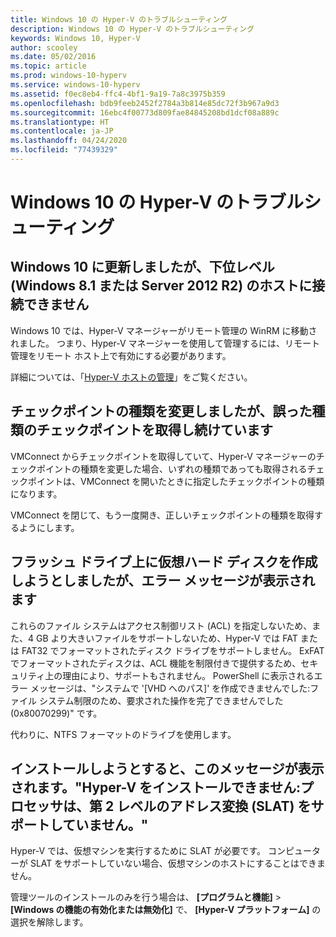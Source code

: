 ```yaml
---
title: Windows 10 の Hyper-V のトラブルシューティング
description: Windows 10 の Hyper-V のトラブルシューティング
keywords: Windows 10, Hyper-V
author: scooley
ms.date: 05/02/2016
ms.topic: article
ms.prod: windows-10-hyperv
ms.service: windows-10-hyperv
ms.assetid: f0ec8eb4-ffc4-4bf1-9a19-7a8c3975b359
ms.openlocfilehash: bdb9feeb2452f2784a3b814e85dc72f3b967a9d3
ms.sourcegitcommit: 16ebc4f00773d809fae84845208bd1dcf08a889c
ms.translationtype: HT
ms.contentlocale: ja-JP
ms.lasthandoff: 04/24/2020
ms.locfileid: "77439329"
---
```

# <a name="troubleshoot-hyper-v-on-windows-10"></a>Windows 10 の Hyper-V のトラブルシューティング

## <a name="i-updated-to-windows-10-and-now-i-cant-connect-to-my-downlevel-windows-81-or-server-2012-r2-host"></a>Windows 10 に更新しましたが、下位レベル (Windows 8.1 または Server 2012 R2) のホストに接続できません
Windows 10 では、Hyper-V マネージャーがリモート管理の WinRM に移動されました。  つまり、Hyper-V マネージャーを使用して管理するには、リモート管理をリモート ホスト上で有効にする必要があります。

詳細については、「[Hyper-V ホストの管理](https://docs.microsoft.com/windows-server/virtualization/hyper-v/manage/Remotely-manage-Hyper-V-hosts)」をご覧ください。

## <a name="i-changed-the-checkpoint-type-but-it-is-still-taking-the-wrong-type-of-checkpoint"></a>チェックポイントの種類を変更しましたが、誤った種類のチェックポイントを取得し続けています
VMConnect からチェックポイントを取得していて、Hyper-V マネージャーのチェックポイントの種類を変更した場合、いずれの種類であっても取得されるチェックポイントは、VMConnect を開いたときに指定したチェックポイントの種類になります。

VMConnect を閉じて、もう一度開き、正しいチェックポイントの種類を取得するようにします。

## <a name="when-i-try-to-create-a-virtual-hard-disk-on-a-flash-drive-an-error-message-is-displayed"></a>フラッシュ ドライブ上に仮想ハード ディスクを作成しようとしましたが、エラー メッセージが表示されます
これらのファイル システムはアクセス制御リスト (ACL) を指定しないため、また、4 GB より大きいファイルをサポートしないため、Hyper-V では FAT または FAT32 でフォーマットされたディスク ドライブをサポートしません。 ExFAT でフォーマットされたディスクは、ACL 機能を制限付きで提供するため、セキュリティ上の理由により、サポートもされません。
PowerShell に表示されるエラー メッセージは、"システムで '\[VHD へのパス\]' を作成できませんでした:ファイル システム制限のため、要求された操作を完了できませんでした (0x80070299)" です。

代わりに、NTFS フォーマットのドライブを使用します。 

## <a name="i-get-this-message-when-i-try-to-install-hyper-v-cannot-be-installed-the-processor-does-not-support-second-level-address-translation-slat"></a>インストールしようとすると、このメッセージが表示されます。"Hyper-V をインストールできません:プロセッサは、第 2 レベルのアドレス変換 (SLAT) をサポートしていません。"
Hyper-V では、仮想マシンを実行するために SLAT が必要です。 コンピューターが SLAT をサポートしていない場合、仮想マシンのホストにすることはできません。

管理ツールのインストールのみを行う場合は、 **[プログラムと機能]**  >  **[Windows の機能の有効化または無効化]** で、 **[Hyper-V プラットフォーム]** の選択を解除します。
